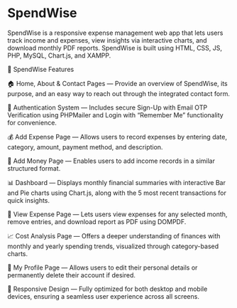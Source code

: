# SpendWise
SpendWise is a responsive expense management web app that lets users track income and expenses, view insights via interactive charts, and download monthly PDF reports. SpendWise is built using HTML, CSS, JS, PHP, MySQL, Chart.js, and XAMPP.

🌟 SpendWise Features

🏠 Home, About & Contact Pages — Provide an overview of SpendWise, its purpose, and an easy way to reach out through the integrated contact form.

🔐 Authentication System — Includes secure Sign-Up with Email OTP Verification using PHPMailer and Login with “Remember Me” functionality for convenience.

💰 Add Expense Page — Allows users to record expenses by entering date, category, amount, payment method, and description.

💸 Add Money Page — Enables users to add income records in a similar structured format.

📊 Dashboard — Displays monthly financial summaries with interactive Bar and Pie charts using Chart.js, along with the 5 most recent transactions for quick insights.

📅 View Expense Page — Lets users view expenses for any selected month, remove entries, and download report as PDF using DOMPDF.

📈 Cost Analysis Page — Offers a deeper understanding of finances with monthly and yearly spending trends, visualized through category-based charts.

👤 My Profile Page — Allows users to edit their personal details or permanently delete their account if desired.

📱 Responsive Design — Fully optimized for both desktop and mobile devices, ensuring a seamless user experience across all screens.
